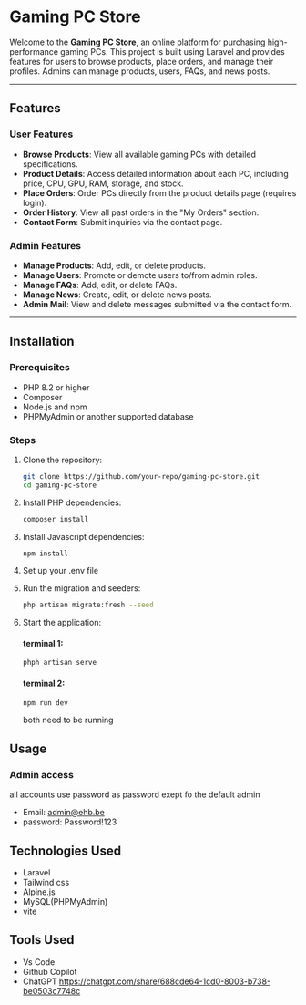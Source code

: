 # Gaming PC Store

Welcome to the **Gaming PC Store**, an online platform for purchasing high-performance gaming PCs. This project is built using Laravel and provides features for users to browse products, place orders, and manage their profiles. Admins can manage products, users, FAQs, and news posts.

---

## Features

### User Features
- **Browse Products**: View all available gaming PCs with detailed specifications.
- **Product Details**: Access detailed information about each PC, including price, CPU, GPU, RAM, storage, and stock.
- **Place Orders**: Order PCs directly from the product details page (requires login).
- **Order History**: View all past orders in the "My Orders" section.
- **Contact Form**: Submit inquiries via the contact page.

### Admin Features
- **Manage Products**: Add, edit, or delete products.
- **Manage Users**: Promote or demote users to/from admin roles.
- **Manage FAQs**: Add, edit, or delete FAQs.
- **Manage News**: Create, edit, or delete news posts.
- **Admin Mail**: View and delete messages submitted via the contact form.

---

## Installation

### Prerequisites
- PHP 8.2 or higher
- Composer
- Node.js and npm
- PHPMyAdmin or another supported database

### Steps
1. Clone the repository:
   ```bash
   git clone https://github.com/your-repo/gaming-pc-store.git
   cd gaming-pc-store
   ```

2. Install PHP dependencies:
    ```bash
    composer install
    ```

3. Install Javascript dependencies:
    ```bash
    npm install
    ```

4. Set up your .env file

5. Run the migration and seeders:
    ```bash
    php artisan migrate:fresh --seed
    ```

6. Start the application:
    #### terminal 1:
    ```bash
    phph artisan serve
    ```

    #### terminal 2:
    ```bash
    npm run dev
    ```

    both need to be running

## Usage

### Admin access

all accounts use password as password exept fo the default admin

- Email: admin@ehb.be
- password: Password!123

## Technologies Used
- Laravel
- Tailwind css
- Alpine.js
- MySQL(PHPMyAdmin)
- vite

## Tools Used
- Vs Code
- Github Copilot
- ChatGPT https://chatgpt.com/share/688cde64-1cd0-8003-b738-be0503c7748c